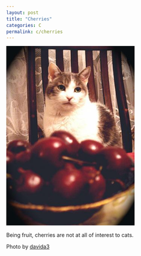 ```yaml
---
layout: post
title: "Cherries"
categories: C
permalink: c/cherries
---
```


<img src="/images/c/cherries.jpg">

Being fruit, cherries are not at all of interest to cats.

Photo by <a href="http://www.flickr.com/photos/davida3/342927549/">davida3</a>